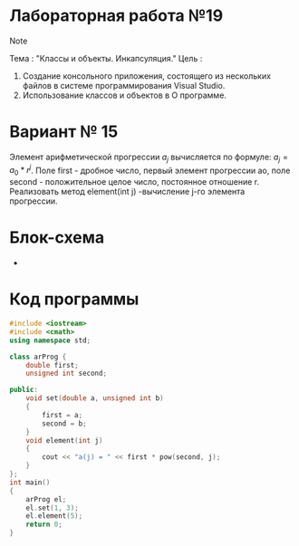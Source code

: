 # Лабораторная работа №19
>[!NOTE]
>Тема : "Классы и объекты. Инкапсуляция."
>Цель :
>1) Создание консольного приложения, состоящего из нескольких файлов в системе программирования Visual Studio.
>2) Использование классов и объектов в О программе.
# Вариант № 15
Элемент арифметической прогрессии $a_j$ вычисляется по формуле: $a_j=a_0*r^j$. Поле first -
дробное число, первый элемент прогрессии ао, поле second - положительное целое число,
постоянное отношение r. Реализовать метод element(int j) -вычисление j-го элемента
прогрессии.
# Блок-схема
-
# Код программы
```cpp
#include <iostream>
#include <cmath>
using namespace std;

class arProg {
    double first;
    unsigned int second;

public:
    void set(double a, unsigned int b)
    {
        first = a;
        second = b;
    }
    void element(int j)
    {
        cout << "a(j) = " << first * pow(second, j);
    }
};
int main()
{
    arProg el;
    el.set(1, 3);
    el.element(5);
    return 0;
}
```
